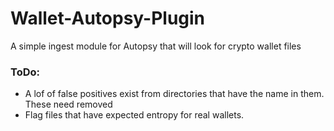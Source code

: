 # Wallet-Autopsy-Plugin
A simple ingest module for Autopsy that will look for crypto wallet files

### ToDo:
- A lof of false positives exist from directories that have the name in them. These need removed
- Flag files that have expected entropy for real wallets.
